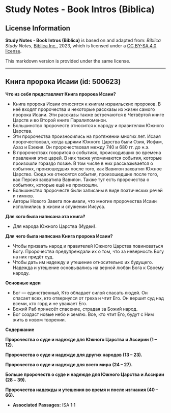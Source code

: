 # Study Notes - Book Intros (Biblica)

## License Information

**Study Notes - Book Intros (Biblica)** is based on and adapted from: _Biblica Study Notes_, [Biblica Inc.](https://www.biblica.com/), 2023, which is licensed under a [CC BY-SA 4.0 license](https://creativecommons.org/licenses/by-sa/4.0/legalcode.en).

This markdown version is provided under the same license.



--------------------------------

## Книга пророка Исаии (id: 500623)

**Что из себя представляет Книга пророка** **Исаии?**

* Книга пророка Исаии относится к книгам израильских пророков. В неё входят пророчества и некоторые рассказы из жизни самого пророка Исаии. Эти рассказы также встречаются в Четвёртой книге Царств и во Второй книге Паралипоменон.
* Большинство пророчеств относится к народу и правителям Южного Царства.
* Эти пророчества произносились на протяжении многих лет. Исаия пророчествовал, когда царями Южного Царства были Озия, Иофам, Ахаз и Езекия. Он пророчествовал между 740 и 680 гг. до н.э.
* В пророчествах говорится о событиях, происходивших во времена правления этих царей. В них также упоминаются события, которые произошли гораздо позже. В том числе в них рассказывается о событиях, произошедших после того, как Вавилон захватил Южное Царство. Сюда же относятся события, произошедшие после того, как Персия захватила Вавилон. Также тут есть пророчества о событиях, которые ещё не произошли.
* Большинство пророчеств были записаны в виде поэтических речей и гимнов.
* Авторы Нового Завета понимали, что многие пророчества Исаии исполнились в жизни и служении Иисуса.

**Для кого была написана эта книга?**

* Для народа Южного Царства (Иудеи).

**Для чего была написана Книга пророка Исаии?**

* Чтобы призвать народ и правителей Южного Царства повиноваться Богу. Пророчества предупреждали их о том, что за неверность Богу на них придёт суд.
* Чтобы дать им надежду и утешение относительно их будущего. Надежда и утешение основывались на верной любви Бога к Своему народу.

**Основные идеи**

* Бог — единственный, Кто обладает силой спасать людей. Он спасает всех, кто отвернулся от греха и чтит Его. Он вершит суд над всеми, кто горд и не уважает Его.
* Божий Раб принесёт спасение, страдая за Божий народ.
* Бог создаст новые небо и землю. Все, кто чтит Его, будут с Ним жить в новом творении.

**Содержание**

**Пророчества о суде и надежде для Южного Царства и Ассирии (1 – 12\).**

**Пророчества о суде и надежде для других народов (13 – 23\).**

**Пророчества о суде и надежде для всего мира (24 – 27\).**

**Больше пророчеств о суде и надежде для Южного Царства и Ассирии (28 –** **39\).**

**Пророчества надежды и утешения во время и после изгнания (40 – 66\).**

* **Associated Passages:** ISA 1:1

